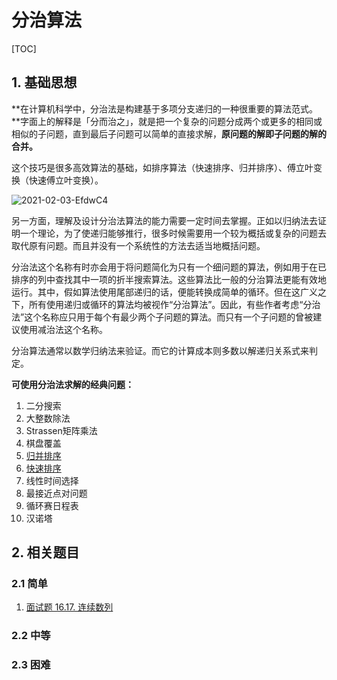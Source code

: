 # 分治算法

[TOC]

## 1. 基础思想

**在计算机科学中，分治法是构建基于多项分支递归的一种很重要的算法范式。**字面上的解释是「分而治之」，就是把一个复杂的问题分成两个或更多的相同或相似的子问题，直到最后子问题可以简单的直接求解，**原问题的解即子问题的解的合并。**

这个技巧是很多高效算法的基础，如排序算法（快速排序、归并排序）、傅立叶变换（快速傅立叶变换）。

![2021-02-03-EfdwC4](https://image.ldbmcs.com/2021-02-03-EfdwC4.jpg)

另一方面，理解及设计分治法算法的能力需要一定时间去掌握。正如以归纳法去证明一个理论，为了使递归能够推行，很多时候需要用一个较为概括或复杂的问题去取代原有问题。而且并没有一个系统性的方法去适当地概括问题。

分治法这个名称有时亦会用于将问题简化为只有一个细问题的算法，例如用于在已排序的列中查找其中一项的折半搜索算法。这些算法比一般的分治算法更能有效地运行。其中，假如算法使用尾部递归的话，便能转换成简单的循环。但在这广义之下，所有使用递归或循环的算法均被视作“分治算法”。因此，有些作者考虑“分治法”这个名称应只用于每个有最少两个子问题的算法。而只有一个子问题的曾被建议使用减治法这个名称。

分治算法通常以数学归纳法来验证。而它的计算成本则多数以解递归关系式来判定。

**可使用分治法求解的经典问题：**

1. 二分搜索
2. 大整数除法
3. Strassen矩阵乘法
4. 棋盘覆盖
5. [归并排序](https://jerrysheh.com/post/4e99e3ae.html)
6. [快速排序](https://jerrysheh.com/post/a4803490.html)
7. 线性时间选择
8. 最接近点对问题
9. 循环赛日程表
10. 汉诺塔

## 2. 相关题目

### 2.1 简单

1. [面试题 16.17. 连续数列](https://leetcode-cn.com/problems/contiguous-sequence-lcci/)

### 2.2 中等

### 2.3 困难